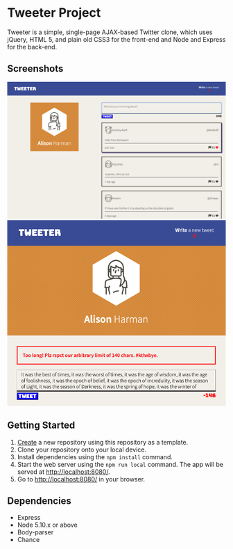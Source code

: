 # Tweeter Project

Tweeter is a simple, single-page AJAX-based Twitter clone, which uses jQuery, HTML 5, and plain old CSS3 for the front-end and Node and Express for the back-end.

## Screenshots

!["Screenshot of main page on desktop screen"](https://github.com/alisonharman/tweeter/blob/master/docs/desktop-main-page.png)
!["Screenshot with error message, mobile version"](https://github.com/alisonharman/tweeter/blob/master/docs/tweet-text-too-long-error-message.png)

## Getting Started

1. [Create](https://docs.github.com/en/repositories/creating-and-managing-repositories/creating-a-repository-from-a-template) a new repository using this repository as a template.
2. Clone your repository onto your local device.
3. Install dependencies using the `npm install` command.
3. Start the web server using the `npm run local` command. The app will be served at <http://localhost:8080/>.
4. Go to <http://localhost:8080/> in your browser.

## Dependencies

- Express
- Node 5.10.x or above
- Body-parser
- Chance
